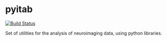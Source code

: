 # pyitab

[![Build Status](https://travis-ci.org/robbisg/pyitab.svg?branch=master)](https://travis-ci.org/robbisg/pyitab)

Set of utilities for the analysis of neuroimaging data, using python libraries.
